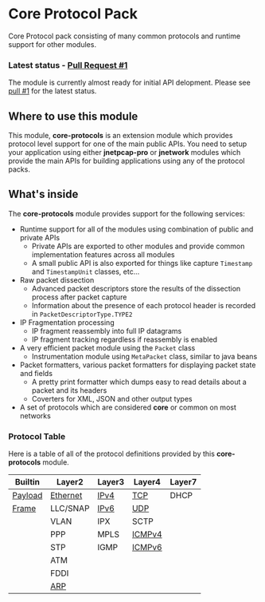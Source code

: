 # Core Protocol Pack
Core Protocol pack consisting of many common protocols and runtime support for other modules.

### Latest status - [Pull Request #1](https://github.com/slytechs-repos/core-protocols/pull/4)
The module is currently almost ready for initial API delopment. Please see [pull #1](https://github.com/slytechs-repos/core-protocols/pull/4) for the latest status.

## Where to use this module
This module, **core-protocols** is an extension module which provides protocol level support for one of the main public APIs. You need to setup your application using either **jnetpcap-pro** or **jnetwork** modules which provide the main APIs for building applications using any of the protocol packs.

## What's inside
The **core-protocols** module provides support for the following services:
- Runtime support for all of the modules using combination of public and private APIs
  - Private APIs are exported to other modules and provide common implementation features across all modules
  - A small public API is also exported for things like capture `Timestamp` and `TimestampUnit` classes, etc...
- Raw packet dissection
  - Advanced packet descriptors store the results of the dissection process after packet capture
  - Information about the presence of each protocol header is recorded in `PacketDescriptorType.TYPE2`
- IP Fragmentation processing
  - IP fragment reassembly into full IP datagrams
  - IP fragment tracking regardless if reassembly is enabled
- A very efficient packet module using the `Packet` class
  - Instrumentation module using `MetaPacket` class, similar to java beans
- Packet formatters, various packet formatters for displaying packet state and fields
  - A pretty print formatter which dumps easy to read details about a packet and its headers
  - Coverters for XML, JSON and other output types
- A set of protocols which are considered **core** or common on most networks

### Protocol Table
Here is a table of all of the protocol definitions provided by this **core-protocols** module.

| Builtin | Layer2  | Layer3 | Layer4 | Layer7 |
|---------|---------|--------|--------|--------|
|[Payload][payload]  |[Ethernet][eth] |[IPv4][ip4]    |[TCP][tcp]     |DHCP    |
|[Frame][frame]    |LLC/SNAP |[IPv6][ip6]    |[UDP][udp]     |
|         |VLAN     |IPX     |SCTP    |
|         |PPP      |MPLS    |[ICMPv4][icmp4]
|         |STP      |IGMP    |[ICMPv6][icmp6]
|         |ATM      |        |        |
|         |FDDI     |        |        |
|         |[ARP][arp] |        |        |

[payload]: https://github.com/slytechs-repos/core-protocols/blob/develop/src/main/java/com/slytechs/protocol/Payload.java
[frame]: https://github.com/slytechs-repos/core-protocols/blob/develop/src/main/java/com/slytechs/protocol/Frame.java
[eth]: https://github.com/slytechs-repos/core-protocols/blob/develop/src/main/java/com/slytechs/protocol/pack/core/Ethernet.java
[arp]: https://github.com/slytechs-repos/core-protocols/blob/develop/src/main/java/com/slytechs/protocol/pack/core/Arp.java
[ip4]: https://github.com/slytechs-repos/core-protocols/blob/develop/src/main/java/com/slytechs/protocol/pack/core/Ip4.java
[ip6]: https://github.com/slytechs-repos/core-protocols/blob/develop/src/main/java/com/slytechs/protocol/pack/core/Ip6.java
[udp]: https://github.com/slytechs-repos/core-protocols/blob/develop/src/main/java/com/slytechs/protocol/pack/core/Udp.java
[tcp]: https://github.com/slytechs-repos/core-protocols/blob/develop/src/main/java/com/slytechs/protocol/pack/core/Tcp.java
[icmp4]: https://github.com/slytechs-repos/core-protocols/blob/develop/src/main/java/com/slytechs/protocol/pack/core/Icmp4.java
[icmp6]: https://github.com/slytechs-repos/core-protocols/blob/develop/src/main/java/com/slytechs/protocol/pack/core/Icmp6.java
